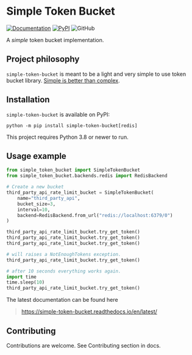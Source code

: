 # Simple Token Bucket

[![Documentation](https://readthedocs.org/projects/simple-token-bucket/badge/)](https://simple-token-bucket.readthedocs.io/en/latest/)
[![PyPI](https://img.shields.io/pypi/v/simple-token-bucket)](https://pypi.org/project/simple-token-bucket/)
![GitHub](https://img.shields.io/github/license/buserbrasil/simple-token-bucket)

A *simple* token bucket implementation.

## Project philosophy

`simple-token-bucket` is meant to be a light and very simple to use
token bucket library. [Simple is better than
complex](https://peps.python.org/pep-0020/).

## Installation

`simple-token-bucket` is available on PyPI:

```
python -m pip install simple-token-bucket[redis]
```

This project requires Python 3.8 or newer to run.

## Usage example

```python
from simple_token_bucket import SimpleTokenBucket
from simple_token_bucket.backends.redis import RedisBackend

# Create a new bucket
third_party_api_rate_limit_bucket = SimpleTokenBucket(
    name="third_party_api",
    bucket_size=3,
    interval=10,
    backend=RedisBackend.from_url("redis://localhost:6379/0")
)

third_party_api_rate_limit_bucket.try_get_token()
third_party_api_rate_limit_bucket.try_get_token()
third_party_api_rate_limit_bucket.try_get_token()

# will raises a NotEnoughTokens exception.
third_party_api_rate_limit_bucket.try_get_token()

# after 10 seconds everything works again.
import time
time.sleep(10)
third_party_api_rate_limit_bucket.try_get_token()
```

The latest documentation can be found here

> https://simple-token-bucket.readthedocs.io/en/latest/

## Contributing

Contributions are welcome. See Contributing section in docs.

